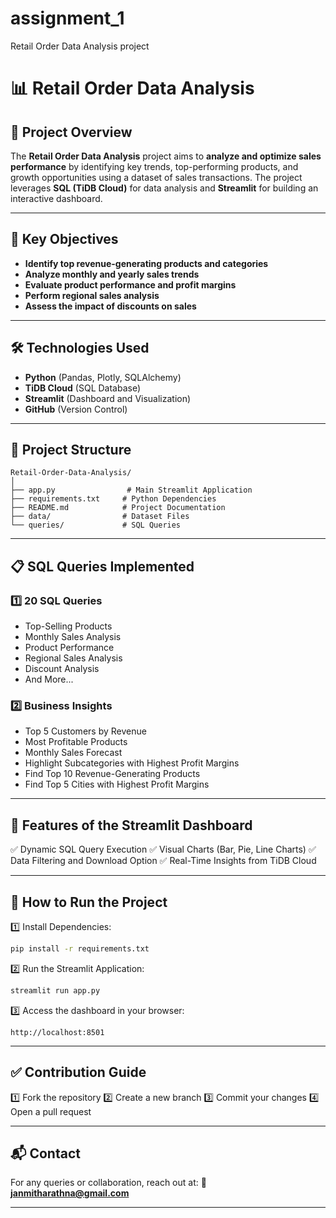 # assignment_1
Retail Order Data Analysis project
# 📊 Retail Order Data Analysis

## 🚀 Project Overview
The **Retail Order Data Analysis** project aims to **analyze and optimize sales performance** by identifying key trends, top-performing products, and growth opportunities using a dataset of sales transactions. The project leverages **SQL (TiDB Cloud)** for data analysis and **Streamlit** for building an interactive dashboard.

---

## 🎯 Key Objectives
- **Identify top revenue-generating products and categories**
- **Analyze monthly and yearly sales trends**
- **Evaluate product performance and profit margins**
- **Perform regional sales analysis**
- **Assess the impact of discounts on sales**

---

## 🛠️ Technologies Used
- **Python** (Pandas, Plotly, SQLAlchemy)
- **TiDB Cloud** (SQL Database)
- **Streamlit** (Dashboard and Visualization)
- **GitHub** (Version Control)

---

## 📂 Project Structure
```
Retail-Order-Data-Analysis/
│
├── app.py                # Main Streamlit Application
├── requirements.txt     # Python Dependencies
├── README.md            # Project Documentation
├── data/                # Dataset Files
└── queries/             # SQL Queries
```

---

## 📋 SQL Queries Implemented
### 1️⃣ 20 SQL Queries
- Top-Selling Products
- Monthly Sales Analysis
- Product Performance
- Regional Sales Analysis
- Discount Analysis
- And More...

### 2️⃣ Business Insights
- Top 5 Customers by Revenue
- Most Profitable Products
- Monthly Sales Forecast
- Highlight Subcategories with Highest Profit Margins
- Find Top 10 Revenue-Generating Products
- Find Top 5 Cities with Highest Profit Margins

---

## 🎯 Features of the Streamlit Dashboard
✅ Dynamic SQL Query Execution
✅ Visual Charts (Bar, Pie, Line Charts)
✅ Data Filtering and Download Option
✅ Real-Time Insights from TiDB Cloud

---

## 🚀 How to Run the Project
1️⃣ Install Dependencies:
```bash
pip install -r requirements.txt
```

2️⃣ Run the Streamlit Application:
```bash
streamlit run app.py
```

3️⃣ Access the dashboard in your browser:
```
http://localhost:8501
```

---



## ✅ Contribution Guide
1️⃣ Fork the repository
2️⃣ Create a new branch
3️⃣ Commit your changes
4️⃣ Open a pull request

---

## 📬 Contact
For any queries or collaboration, reach out at:
📧 **janmitharathna@gmail.com**

---


